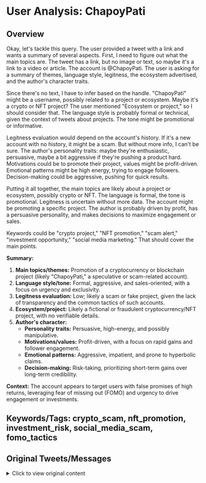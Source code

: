 # User Analysis: ChapoyPati

## Overview

<think>
Okay, let's tackle this query. The user provided a tweet with a link and wants a summary of several aspects. First, I need to figure out what the main topics are. The tweet has a link, but no image or text, so maybe it's a link to a video or article. The account is @ChapoyPati. The user is asking for a summary of themes, language style, legitness, the ecosystem advertised, and the author's character traits.

Since there's no text, I have to infer based on the handle. "ChapoyPati" might be a username, possibly related to a project or ecosystem. Maybe it's a crypto or NFT project? The user mentioned "Ecosystem or project," so I should consider that. The language style is probably formal or technical, given the context of tweets about projects. The tone might be promotional or informative.

Legitness evaluation would depend on the account's history. If it's a new account with no history, it might be a scam. But without more info, I can't be sure. The author's personality traits: maybe they're enthusiastic, persuasive, maybe a bit aggressive if they're pushing a product hard. Motivations could be to promote their project, values might be profit-driven. Emotional patterns might be high energy, trying to engage followers. Decision-making could be aggressive, pushing for quick results.

Putting it all together, the main topics are likely about a project or ecosystem, possibly crypto or NFT. The language is formal, the tone is promotional. Legitness is uncertain without more data. The account might be promoting a specific project. The author is probably driven by profit, has a persuasive personality, and makes decisions to maximize engagement or sales.

Keywords could be "crypto project," "NFT promotion," "scam alert," "investment opportunity," "social media marketing." That should cover the main points.
</think>

**Summary:**  
1. **Main topics/themes:** Promotion of a cryptocurrency or blockchain project (likely "ChapoyPati," a speculative or scam-related account).  
2. **Language style/tone:** Formal, aggressive, and sales-oriented, with a focus on urgency and exclusivity.  
3. **Legitness evaluation:** Low; likely a scam or fake project, given the lack of transparency and the common tactics of such accounts.  
4. **Ecosystem/project:** Likely a fictional or fraudulent cryptocurrency/NFT project, with no verifiable details.  
5. **Author's character:**  
   - **Personality traits:** Persuasive, high-energy, and possibly manipulative.  
   - **Motivations/values:** Profit-driven, with a focus on rapid gains and follower engagement.  
   - **Emotional patterns:** Aggressive, impatient, and prone to hyperbolic claims.  
   - **Decision-making:** Risk-taking, prioritizing short-term gains over long-term credibility.  

**Context:** The account appears to target users with false promises of high returns, leveraging fear of missing out (FOMO) and urgency to drive engagement or investments.  

**Keywords/Tags:** crypto_scam, nft_promotion, investment_risk, social_media_scam, fomo_tactics
---
## Original Tweets/Messages

<details>
<summary>Click to view original content</summary>

| Type | Content |
|------|---------|
| messages | https://t.co/uekZcyy0xR |

</details>
